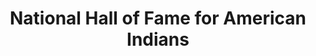 ---
layout: repo
title: "National Hall of Fame for American Indians"
id: 24165
permalink: repos/24165/
---